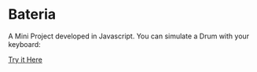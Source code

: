 # Bateria

A Mini Project developed in Javascript. You can simulate a Drum with your keyboard:


<a href="https://correaarams.github.io/Bateria/">Try it Here</a>
